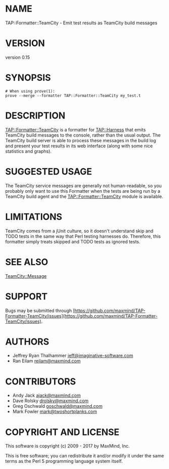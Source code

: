 # NAME

TAP::Formatter::TeamCity - Emit test results as TeamCity build messages

# VERSION

version 0.15

# SYNOPSIS

    # When using prove(1):
    prove --merge --formatter TAP::Formatter::TeamCity my_test.t

# DESCRIPTION

[TAP::Formatter::TeamCity](https://metacpan.org/pod/TAP::Formatter::TeamCity) is a formatter for [TAP::Harness](https://metacpan.org/pod/TAP::Harness) that emits
TeamCity build messages to the console, rather than the usual output. The
TeamCity build server is able to process these messages in the build log and
present your test results in its web interface (along with some nice
statistics and graphs).

# SUGGESTED USAGE

The TeamCity service messages are generally not human-readable, so you
probably only want to use this Formatter when the tests are being run by a
TeamCity build agent and the [TAP::Formatter::TeamCity](https://metacpan.org/pod/TAP::Formatter::TeamCity) module is available.

# LIMITATIONS

TeamCity comes from a jUnit culture, so it doesn't understand skip and TODO
tests in the same way that Perl testing harnesses do. Therefore, this
formatter simply treats skipped and TODO tests as ignored tests.

# SEE ALSO

[TeamCity::Message](https://metacpan.org/pod/TeamCity::Message)

# SUPPORT

Bugs may be submitted through [https://github.com/maxmind/TAP-Formatter-TeamCity/issues](https://github.com/maxmind/TAP-Formatter-TeamCity/issues).

# AUTHORS

- Jeffrey Ryan Thalhammer <jeff@imaginative-software.com>
- Ran Eilam <reilam@maxmind.com>

# CONTRIBUTORS

- Andy Jack <ajack@maxmind.com>
- Dave Rolsky <drolsky@maxmind.com>
- Greg Oschwald <goschwald@maxmind.com>
- Mark Fowler <mark@twoshortplanks.com>

# COPYRIGHT AND LICENSE

This software is copyright (c) 2009 - 2017 by MaxMind, Inc.

This is free software; you can redistribute it and/or modify it under
the same terms as the Perl 5 programming language system itself.
